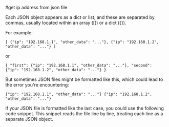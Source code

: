 #get ip address from json file

Each JSON object appears as a dict or list, and these are separated by commas, usually located within an array ([]) or a dict ({}).

For example:

`[
  {"ip": "192.168.1.1", "other_data": "..."},
  {"ip": "192.168.1.2", "other_data": "..."}
]`

or

`{
  "first": {"ip": "192.168.1.1", "other_data": "..."},
  "second": {"ip": "192.168.1.2", "other_data": "..."}
}`

But sometimes JSON files might be formatted like this, which could lead to the error you're encountering:

`{"ip": "192.168.1.1", "other_data": "..."}
{"ip": "192.168.1.2", "other_data": "..."}`

If your JSON file is formatted like the last case, you could use the following code snippet. This snippet reads the file line by line, treating each line as a separate JSON object.
